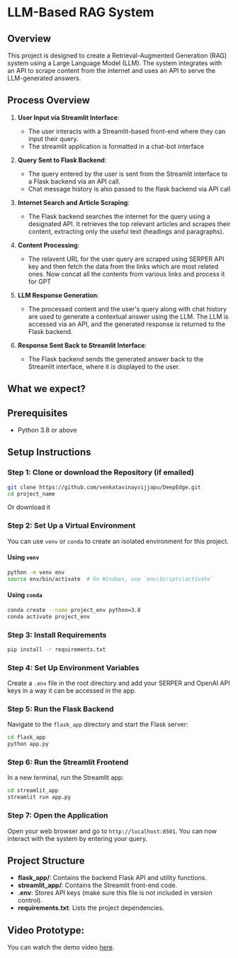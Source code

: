 
# LLM-Based RAG System

## Overview

This project is designed to create a Retrieval-Augmented Generation (RAG) system using a Large Language Model (LLM). The system integrates with an API to scrape content from the internet and uses an API to serve the LLM-generated answers. 

## Process Overview

1. **User Input via Streamlit Interface**:
   - The user interacts with a Streamlit-based front-end where they can input their query.
   - The streamlit application is formatted in a chat-bot interface

2. **Query Sent to Flask Backend**:
   - The query entered by the user is sent from the Streamlit interface to a Flask backend via an API call.
   - Chat message history is also passed to the flask backend via API call

3. **Internet Search and Article Scraping**:
   - The Flask backend searches the internet for the query using a designated API. It retrieves the top relevant articles and scrapes their content, extracting only the useful text (headings and paragraphs).

4. **Content Processing**:
   - The relavent URL for the user query are scraped using SERPER API key and then fetch the data from the links which are most related ones. Now concat all the contents from various links and process it for GPT

5. **LLM Response Generation**:
   - The processed content and the user's query along with chat history are used to generate a contextual answer using the LLM. The LLM is accessed via an API, and the generated response is returned to the Flask backend.

6. **Response Sent Back to Streamlit Interface**:
   - The Flask backend sends the generated answer back to the Streamlit interface, where it is displayed to the user.

## What we expect?
## Prerequisites

- Python 3.8 or above

## Setup Instructions

### Step 1: Clone or download the Repository (if emailed)

```bash
git clone https://github.com/venkatavinayvijjapu/DeepEdge.git
cd project_name
```

Or download it

### Step 2: Set Up a Virtual Environment

You can use `venv` or `conda` to create an isolated environment for this project.

#### Using `venv`

```bash
python -m venv env
source env/bin/activate  # On Windows, use `env\Scripts\activate`
```

#### Using `conda`

```bash
conda create --name project_env python=3.8
conda activate project_env
```

### Step 3: Install Requirements

```bash
pip install -r requirements.txt
```

### Step 4: Set Up Environment Variables

Create a `.env` file in the root directory and add your SERPER and OpenAI API keys in a way it can be accessed in the app.


### Step 5: Run the Flask Backend

Navigate to the `flask_app` directory and start the Flask server:

```bash
cd flask_app
python app.py
```

### Step 6: Run the Streamlit Frontend

In a new terminal, run the Streamlit app:

```bash
cd streamlit_app
streamlit run app.py
```

### Step 7: Open the Application

Open your web browser and go to `http://localhost:8501`. You can now interact with the system by entering your query.

## Project Structure

- **flask_app/**: Contains the backend Flask API and utility functions.
- **streamlit_app/**: Contains the Streamlit front-end code.
- **.env**: Stores API keys (make sure this file is not included in version control).
- **requirements.txt**: Lists the project dependencies.

## Video Prototype:
You can watch the demo video [here](https://www.veed.io/view/14a2b325-2177-463b-bf16-88dbeb3d33cb?panel=share).

